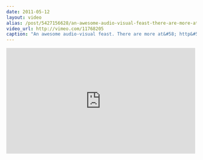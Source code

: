 ```yaml
---
date: 2011-05-12
layout: video
alias: /post/5427156628/an-awesome-audio-visual-feast-there-are-more-at
video_url: http://vimeo.com/11768205
caption: "An awesome audio-visual feast. There are more at&#58; http&#58;//www.quayola.com/index.php?/soundvisualisation/pta/"
---
```


<iframe src="http://player.vimeo.com/video/11768205?byline=0&amp;portrait=0&amp;color=ffffff" width="500" height="281" frameborder="0"></iframe>
